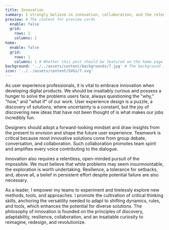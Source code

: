 ```yaml
---
title: Innovation
summary: I strongly believe in innovation, collaboration, and the relentless pursuit of the impossible. As designers and leaders, we should aim to draw insights from the present to shape the future user experience, empower our teams to experiment, and cultivate adaptability and critical thinking skills. My outlook on digital product design is founded on the principles of discovery, resilience, and an insatiable curiosity to reimagine, redesign, and revolutionize.
preview: # The content for preview cards
  enable: false
  grid:
    rows: 1
    columns: 1
home:
  enable: false
  grid:
    rows: 1
    columns: 1 # Whether this post should be featured on the home page
background: '../../assets/content/backgrounds/7.jpg' # The background image used for preview cards
icon: '../../assets/content/SVGs/7.svg'
---
```

As user experience professionals, it is vital to embrace innovation when developing digital products. We should be insatiably curious and possess a hunger to solve the problems users face, always questioning the "why," "how," and "what if" of our work. User experience design is a puzzle, a discovery of solutions, where uncertainty is a constant, but the joy of discovering new ideas that have not been thought of is what makes our jobs incredibly fun.

Designers should adopt a forward-looking mindset and draw insights from the present to envision and shape the future user experience. Teamwork is critical because most innovative solutions come from group debate, conversation, and collaboration. Such collaboration promotes team spirit and amplifies every voice contributing to the dialogue.

Innovation also requires a relentless, open-minded pursuit of the impossible. We must believe that while problems may seem insurmountable, the exploration is worth undertaking. Resilience, a tolerance for setbacks, and, above all, a belief in persistent effort despite potential failure are also necessary.

As a leader, I empower my teams to experiment and tirelessly explore new methods, tools, and approaches. I promote the cultivation of critical thinking skills, anchoring the versatility needed to adapt to shifting dynamics, rules, and tools, which enhances the potential for diverse solutions. The philosophy of innovation is founded on the principles of discovery, adaptability, resilience, collaboration, and an insatiable curiosity to reimagine, redesign, and revolutionize.